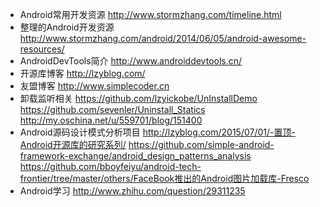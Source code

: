 - Android常用开发资源 http://www.stormzhang.com/timeline.html
- 整理的Android开发资源 http://www.stormzhang.com/android/2014/06/05/android-awesome-resources/
- AndroidDevTools简介 http://www.androiddevtools.cn/
- 开源库博客 http://lzyblog.com/
- 友盟博客 http://www.simplecoder.cn
- 卸载监听相关
https://github.com/lzyickobe/UnInstallDemo
https://github.com/sevenler/Uninstall_Statics
http://my.oschina.net/u/559701/blog/151400
- Android源码设计模式分析项目
http://lzyblog.com/2015/07/01/-置顶-Android开源库的研究系列/
https://github.com/simple-android-framework-exchange/android_design_patterns_analysis
https://github.com/bboyfeiyu/android-tech-frontier/tree/master/others/FaceBook推出的Android图片加载库-Fresco
- Android学习 http://www.zhihu.com/question/29311235